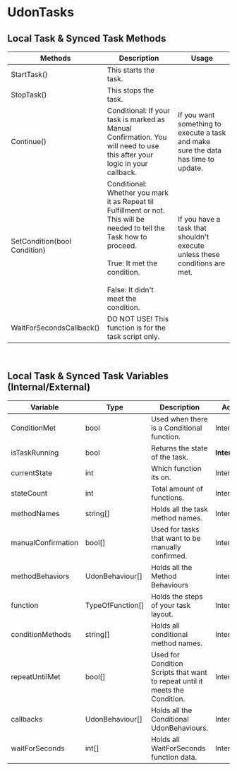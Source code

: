 # UdonTasks

## Local Task & Synced Task Methods
| Methods | Description | Usage |
|---|---|---|
| StartTask() | This starts the task. |  |
| StopTask() | This stops the task. |  |
| Continue() | Conditional: If your task is marked as Manual Confirmation. You will need to use this after your logic in your callback. | If you want something to execute a task and make sure the data has time to update. |
| SetCondition(bool Condition) | Conditional: Whether you mark it as Repeat til Fulfillment or not. This will be needed to tell the Task how to proceed.<br><br>True: It met the condition.<br><br>False: It didn't meet the condition. | If you have a task that shouldn't execute unless these conditions are met.  |
| WaitForSecondsCallback() | DO NOT USE! This function is for the task script only. |  |

<br>

## Local Task & Synced Task Variables (Internal/External)
| Variable           | Type             | Description                                                                  | Access Type  |
|--------------------|------------------|------------------------------------------------------------------------------|--------------|
| ConditionMet       | bool             | Used when there is a Conditional function.                                   | Internal     |
| isTaskRunning      | bool             | Returns the state of the task.                                               | **Internal/External** |
| currentState       | int              | Which function its on.                                                       | Internal     |
| stateCount         | int              | Total amount of functions.                                                   | Internal     |
| methodNames        | string[]         | Holds all the task method names.                                             | Internal     |
| manualConfirmation | bool[]           | Used for tasks that want to be manually confirmed.                           | Internal     |
| methodBehaviors    | UdonBehaviour[]  | Holds all the Method Behaviours                                              | Internal     |
| function           | TypeOfFunction[] | Holds the steps of your task layout.                                         | Internal     |
| conditionMethods   | string[]         | Holds all conditional method names.                                          | Internal     |
| repeatUntilMet     | bool[]           | Used for Condition Scripts that want to repeat until it meets the Condition. | Internal     |
| callbacks          | UdonBehaviour[]  | Holds all the Conditional UdonBehaviours.                                    | Internal     |
| waitForSeconds     | int[]            | Holds all WaitForSeconds function data.                                      | Internal     |
